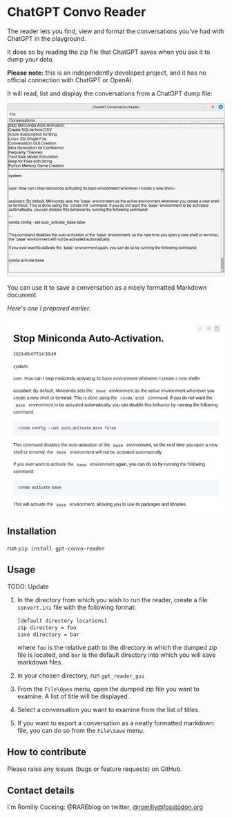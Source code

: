 # ChatGPT Convo Reader

The reader lets you find, view and format the conversations you've had with ChatGPT in the playground.

It does so by reading the zip file that ChatGPT saves when you ask it to dump your data.

**Please note:** this is an independently developed project, and it has no official connection with ChatGPT or OpenAI.

It will read, list and display the conversations from a ChatGPT dump file:

![Gui](docs/img/gui.png)

You can use it to save a conversation as a nicely formatted Markdown document.

_Here's one I prepared earlier._

![Markdown](docs/img/markdown.png)

## Installation

run `pip install gpt-convo-reader`

## Usage

TODO: Update

1. In the directory from which you wish to run the reader, create a file `convert.ini` file with the following format:

   ```text
   [default directory locations]
   zip directory = foo
   save directory = bar
   ```
   
   where `foo` is the relative path to the directory in which the dumped zip file is located, and `bar`
   is the default directory into which you will save markdown files.
1. In your chosen directory, run `gpt_reader_gui`
2. From the `File\Open` menu, open the dumped zip file you want to examine. A list of title will be displayed.
3. Select a conversation you want to examine from the list of titles.
4. If you want to export a conversation as a neatly formatted markdown file, you can do so from the `File\Save` menu.

## How to contribute

Please raise any issues (bugs or feature requests) on GitHub.

## Contact details

I'm Romilly Cocking: @RAREblog on twitter, @romilly@fosstodon.org





